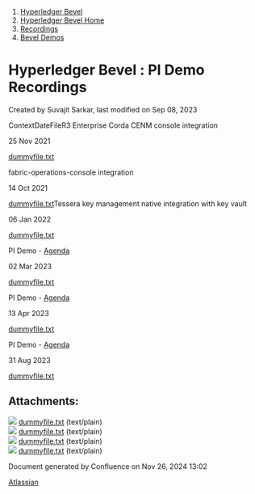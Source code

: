1. [Hyperledger Bevel](index.html)
2. [Hyperledger Bevel Home](Hyperledger-Bevel-Home_21954565.html)
3. [Recordings](Recordings_21960999.html)
4. [Bevel Demos](Bevel-Demos_21960997.html)

# Hyperledger Bevel : PI Demo Recordings

Created by Suvajit Sarkar, last modified on Sep 08, 2023

ContextDateFileR3 Enterprise Corda CENM console integration

25 Nov 2021 

[dummyfile.txt](#)

fabric-operations-console integration

14 Oct 2021 

[dummyfile.txt](#)Tessera key management native integration with key vault

06 Jan 2022 

[dummyfile.txt](#)

PI Demo - [Agenda](https://lf-hyperledger.atlassian.net/wiki/display/BEV/2023-03-02+PI+Demo)

02 Mar 2023 

[dummyfile.txt](#)

PI Demo - [Agenda](https://lf-hyperledger.atlassian.net/wiki/display/BEV/2023-04-13+PI+Demo)

13 Apr 2023 

[dummyfile.txt](#)

PI Demo - [Agenda](https://lf-hyperledger.atlassian.net/wiki/display/BEV/2023-08-31+PI+Demo)

31 Aug 2023 

[dummyfile.txt](#)

## Attachments:

![](images/icons/bullet_blue.gif) [dummyfile.txt](attachments/21955118/21961056.txt) (text/plain)  
![](images/icons/bullet_blue.gif) [dummyfile.txt](attachments/21955118/21961050.txt) (text/plain)  
![](images/icons/bullet_blue.gif) [dummyfile.txt](attachments/21955118/21961042.txt) (text/plain)  
![](images/icons/bullet_blue.gif) [dummyfile.txt](attachments/21955118/21961041.txt) (text/plain)

Document generated by Confluence on Nov 26, 2024 13:02

[Atlassian](http://www.atlassian.com/)
